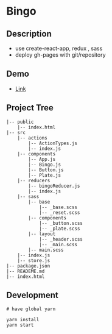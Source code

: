 # Bingo

## Description

- use create-react-app, redux , sass
- deploy gh-pages with git/repository

## Demo

- [Link](https://juunone.github.io/tournament/)

## Project Tree

```
|-- public
    |-- index.html
|-- src
    |-- actions
        |-- ActionTypes.js
        |-- index.js
    |-- components
        |-- App.js
        |-- Bingo.js
        |-- Button.js
        |-- Plate.js
    |-- reducers
        |-- bingoReducer.js
        |-- index.js
    |-- sass
        |-- base
            |-- _base.scss
            |-- _reset.scss
        |-- components
            |-- _button.scss
            |-- _plate.scss
        |-- layout
            |-- _header.scss
            |-- _main.scss
        |-- main.scss
    |-- index.js
    |-- store.js
|-- package.json
|-- READEME.md
|-- index.html
```

## Development

```
# have global yarn

yarn install
yarn start
```
